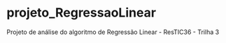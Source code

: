 # projeto_RegressaoLinear
Projeto de análise do algoritmo de Regressão Linear - ResTIC36 - Trilha 3
